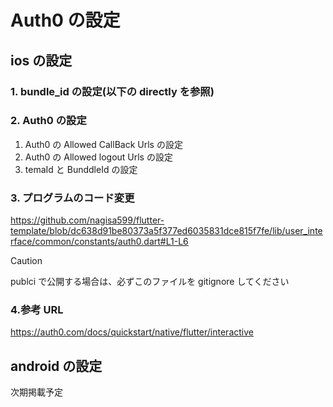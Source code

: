 # Auth0 の設定

## ios の設定

### 1. bundle_id の設定(以下の directly を参照)

### 2. Auth0 の設定

1.  Auth0 の Allowed CallBack Urls の設定
2.  Auth0 の Allowed logout Urls の設定
3.  temaId と BunddleId の設定

### 3. プログラムのコード変更

https://github.com/nagisa599/flutter-template/blob/dc638d91be80373a5f377ed6035831dce815f7fe/lib/user_interface/common/constants/auth0.dart#L1-L6

> [!CAUTION]
> publci で公開する場合は、必ずこのファイルを gitignore してください

### 4.参考 URL

https://auth0.com/docs/quickstart/native/flutter/interactive

## android の設定

次期掲載予定
